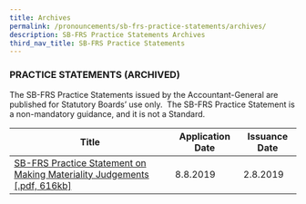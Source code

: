 ```yaml
---
title: Archives
permalink: /pronouncements/sb-frs-practice-statements/archives/
description: SB-FRS Practice Statements Archives
third_nav_title: SB-FRS Practice Statements
---
```

### PRACTICE STATEMENTS (ARCHIVED)

  

The SB-FRS Practice Statements issued by the Accountant-General are published for Statutory Boards’ use only.  The SB-FRS Practice Statement is a non-mandatory guidance, and it is not a Standard.

| Title | Application Date | Issuance Date |
| -------- | -------- | -------- |
| [SB-FRS Practice Statement on Making Materiality Judgements [.pdf, 616kb]](/files/Docs/Default%20Source/Sb%20Frs%20Practice%20Statements/sb-frs-practice-statement-on-making-materiality-judgements.pdf) | 8.8.2019 | 2.8.2019 |

